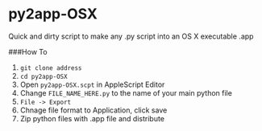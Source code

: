 py2app-OSX
==========

Quick and dirty script to make any .py script into an OS X executable .app

###How To
1. `git clone address`
2. `cd py2app-OSX`
3. Open `py2app-OSX.scpt` in AppleScript Editor
4. Change `FILE_NAME_HERE.py` to the name of your main python file
5. `File -> Export`
6. Chnage file format to Application, click save
7. Zip python files with .app file and distribute

